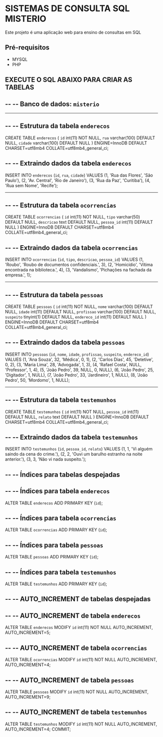 #  SISTEMAS DE CONSULTA SQL MISTERIO

Este projeto é uma aplicação web para ensino de consultas em SQL

## Pré-requisitos

- MYSQL
- PHP

## EXECUTE O SQL ABAIXO PARA CRIAR AS TABELAS

--
-- Banco de dados: `misterio`
--

-- --------------------------------------------------------

--
-- Estrutura da tabela `enderecos`
--

CREATE TABLE `enderecos` (
  `id` int(11) NOT NULL,
  `rua` varchar(100) DEFAULT NULL,
  `cidade` varchar(100) DEFAULT NULL
) ENGINE=InnoDB DEFAULT CHARSET=utf8mb4 COLLATE=utf8mb4_general_ci;

--
-- Extraindo dados da tabela `enderecos`
--

INSERT INTO `enderecos` (`id`, `rua`, `cidade`) VALUES
(1, 'Rua das Flores', 'São Paulo'),
(2, 'Av. Central', 'Rio de Janeiro'),
(3, 'Rua da Paz', 'Curitiba'),
(4, 'Rua sem Nome', 'Recife');

-- --------------------------------------------------------

--
-- Estrutura da tabela `ocorrencias`
--

CREATE TABLE `ocorrencias` (
  `id` int(11) NOT NULL,
  `tipo` varchar(50) DEFAULT NULL,
  `descricao` text DEFAULT NULL,
  `pessoa_id` int(11) DEFAULT NULL
) ENGINE=InnoDB DEFAULT CHARSET=utf8mb4 COLLATE=utf8mb4_general_ci;

--
-- Extraindo dados da tabela `ocorrencias`
--

INSERT INTO `ocorrencias` (`id`, `tipo`, `descricao`, `pessoa_id`) VALUES
(1, 'Roubo', 'Roubo de documentos confidenciais.', 3),
(2, 'Homicídio', 'Vítima encontrada na biblioteca.', 4),
(3, 'Vandalismo', 'Pichações na fachada da empresa.', 1);

-- --------------------------------------------------------

--
-- Estrutura da tabela `pessoas`
--

CREATE TABLE `pessoas` (
  `id` int(11) NOT NULL,
  `nome` varchar(100) DEFAULT NULL,
  `idade` int(11) DEFAULT NULL,
  `profissao` varchar(100) DEFAULT NULL,
  `suspeito` tinyint(1) DEFAULT NULL,
  `endereco_id` int(11) DEFAULT NULL
) ENGINE=InnoDB DEFAULT CHARSET=utf8mb4 COLLATE=utf8mb4_general_ci;

--
-- Extraindo dados da tabela `pessoas`
--

INSERT INTO `pessoas` (`id`, `nome`, `idade`, `profissao`, `suspeito`, `endereco_id`) VALUES
(1, 'Ana Souza', 32, 'Médica', 0, 1),
(2, 'Carlos Dias', 45, 'Detetive', 0, 2),
(3, 'Maria Lima', 28, 'Advogada', 1, 3),
(4, 'Rafael Costa', NULL, 'Professor', 1, 4),
(5, 'João Pedro', 39, NULL, 0, NULL),
(6, 'João Pedro', 25, 'Digitador', 1, NULL),
(7, 'João Pedro', 33, 'Jardineiro', 1, NULL),
(8, 'João Pedro', 50, 'Mordomo', 1, NULL);

-- --------------------------------------------------------

--
-- Estrutura da tabela `testemunhos`
--

CREATE TABLE `testemunhos` (
  `id` int(11) NOT NULL,
  `pessoa_id` int(11) DEFAULT NULL,
  `relato` text DEFAULT NULL
) ENGINE=InnoDB DEFAULT CHARSET=utf8mb4 COLLATE=utf8mb4_general_ci;

--
-- Extraindo dados da tabela `testemunhos`
--

INSERT INTO `testemunhos` (`id`, `pessoa_id`, `relato`) VALUES
(1, 1, 'Vi alguém saindo da cena do crime.'),
(2, 2, 'Ouvi um barulho estranho na noite anterior.'),
(3, 3, 'Não vi nada suspeito.');

--
-- Índices para tabelas despejadas
--

--
-- Índices para tabela `enderecos`
--
ALTER TABLE `enderecos`
  ADD PRIMARY KEY (`id`);

--
-- Índices para tabela `ocorrencias`
--
ALTER TABLE `ocorrencias`
  ADD PRIMARY KEY (`id`);

--
-- Índices para tabela `pessoas`
--
ALTER TABLE `pessoas`
  ADD PRIMARY KEY (`id`);

--
-- Índices para tabela `testemunhos`
--
ALTER TABLE `testemunhos`
  ADD PRIMARY KEY (`id`);

--
-- AUTO_INCREMENT de tabelas despejadas
--

--
-- AUTO_INCREMENT de tabela `enderecos`
--
ALTER TABLE `enderecos`
  MODIFY `id` int(11) NOT NULL AUTO_INCREMENT, AUTO_INCREMENT=5;

--
-- AUTO_INCREMENT de tabela `ocorrencias`
--
ALTER TABLE `ocorrencias`
  MODIFY `id` int(11) NOT NULL AUTO_INCREMENT, AUTO_INCREMENT=4;

--
-- AUTO_INCREMENT de tabela `pessoas`
--
ALTER TABLE `pessoas`
  MODIFY `id` int(11) NOT NULL AUTO_INCREMENT, AUTO_INCREMENT=9;

--
-- AUTO_INCREMENT de tabela `testemunhos`
--
ALTER TABLE `testemunhos`
  MODIFY `id` int(11) NOT NULL AUTO_INCREMENT, AUTO_INCREMENT=4;
COMMIT;